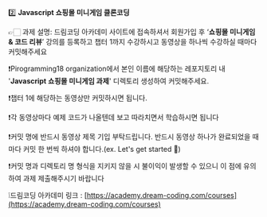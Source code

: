 2️⃣  **Javascript 쇼핑몰 미니게임 클론코딩**

👉🏻 과제 설명: 드림코딩 아카데미 사이트에 접속하셔서 회원가입 후 ‘**쇼핑몰 미니게임 & 코드 리뷰**’ 강의를 등록하고 챕터 1까지 수강하시고 동영상을 하나씩 수강하실 때마다 커밋해주세요

❗️Pirogramming18 organization에서 본인 이름에 해당하는 레포지토리 내 '**Javascript 쇼핑몰 미니게임 과제**' 디렉토리 생성하여 커밋해주세요.

❗️챕터 1에 해당하는 동영상만 커밋하시면 됩니다.

❗️각 동영상마다 예제 코드가 나올텐데 보고 따라치면서 학습하시면 됩니다

❗️커밋 명에 반드시 동영상 제목 기입 부탁드립니다. 반드시 동영상 하나가 완료되었을 때마다 커밋 한 번씩 하셔야 합니다.(ex. Let's get started 🙌)

❗️커밋 명과 디렉토리 명 형식을 지키지 않을 시 불이익이 발생할 수 있으니 이 점에 유의하여 과제 제출해주시기 바랍니다

❕드림코딩 아카데미 링크 : [https://academy.dream-coding.com/courses](https://academy.dream-coding.com/courses)
